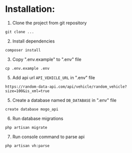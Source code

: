 # Installation:

1. Clone the project from git repository

`git clone ...`
   
2. Install dependencies

`composer install`

3. Copy ".env.example" to ".env" file

`cp .env.example .env`

5. Add api url `API_VEHICLE_URL` in ".env" file

`https://random-data-api.com/api/vehicle/random_vehicle?size=100&is_xml=true`

5. Create a database named `DB_DATABASE` in ".env" file

`create database mogo_api`

6. Run database migrations

`php artisan migrate`

7. Run console command to parse api

`php artisan vh:parse`